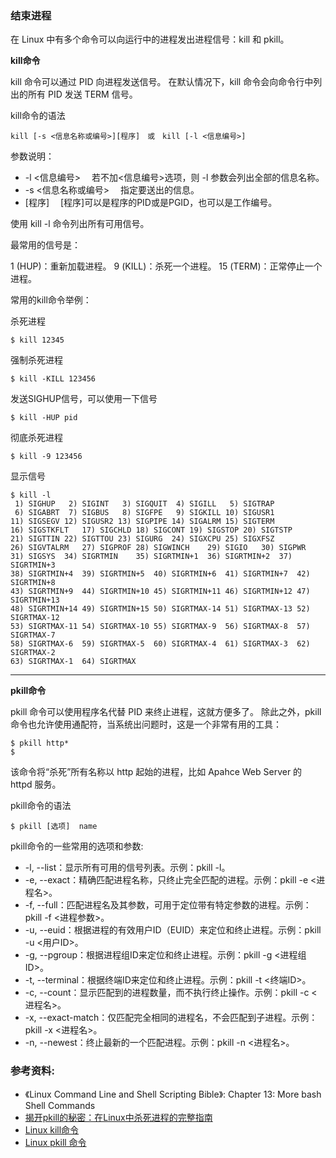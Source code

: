 ### 结束进程

在 Linux 中有多个命令可以向运行中的进程发出进程信号：kill 和 pkill。

**kill命令**

kill 命令可以通过 PID 向进程发送信号。
在默认情况下，kill 命令会向命令行中列出的所有 PID 发送 TERM 信号。

kill命令的语法

```
kill [-s <信息名称或编号>][程序]　或　kill [-l <信息编号>]
```

参数说明：

- -l <信息编号> 　若不加<信息编号>选项，则 -l 参数会列出全部的信息名称。
- -s <信息名称或编号> 　指定要送出的信息。
- [程序] 　[程序]可以是程序的PID或是PGID，也可以是工作编号。

使用 kill -l 命令列出所有可用信号。

最常用的信号是：

1 (HUP)：重新加载进程。
9 (KILL)：杀死一个进程。
15 (TERM)：正常停止一个进程。


常用的kill命令举例：

杀死进程
```shell
$ kill 12345
```

强制杀死进程
```shell
$ kill -KILL 123456
```

发送SIGHUP信号，可以使用一下信号
```shell
$ kill -HUP pid
```

彻底杀死进程
```shell
$ kill -9 123456
```

显示信号
```
$ kill -l
 1) SIGHUP	 2) SIGINT	 3) SIGQUIT	 4) SIGILL	 5) SIGTRAP
 6) SIGABRT	 7) SIGBUS	 8) SIGFPE	 9) SIGKILL	10) SIGUSR1
11) SIGSEGV	12) SIGUSR2	13) SIGPIPE	14) SIGALRM	15) SIGTERM
16) SIGSTKFLT	17) SIGCHLD	18) SIGCONT	19) SIGSTOP	20) SIGTSTP
21) SIGTTIN	22) SIGTTOU	23) SIGURG	24) SIGXCPU	25) SIGXFSZ
26) SIGVTALRM	27) SIGPROF	28) SIGWINCH	29) SIGIO	30) SIGPWR
31) SIGSYS	34) SIGRTMIN	35) SIGRTMIN+1	36) SIGRTMIN+2	37) SIGRTMIN+3
38) SIGRTMIN+4	39) SIGRTMIN+5	40) SIGRTMIN+6	41) SIGRTMIN+7	42) SIGRTMIN+8
43) SIGRTMIN+9	44) SIGRTMIN+10	45) SIGRTMIN+11	46) SIGRTMIN+12	47) SIGRTMIN+13
48) SIGRTMIN+14	49) SIGRTMIN+15	50) SIGRTMAX-14	51) SIGRTMAX-13	52) SIGRTMAX-12
53) SIGRTMAX-11	54) SIGRTMAX-10	55) SIGRTMAX-9	56) SIGRTMAX-8	57) SIGRTMAX-7
58) SIGRTMAX-6	59) SIGRTMAX-5	60) SIGRTMAX-4	61) SIGRTMAX-3	62) SIGRTMAX-2
63) SIGRTMAX-1	64) SIGRTMAX
```

---

**pkill命令**

pkill 命令可以使用程序名代替 PID 来终止进程，这就方便多了。
除此之外，pkill 命令也允许使用通配符，当系统出问题时，这是一个非常有用的工具：

```shell
$ pkill http*
$
```

该命令将“杀死”所有名称以 http 起始的进程，比如 Apahce Web Server 的 httpd 服务。

pkill命令的语法
```shell
$ pkill [选项]  name
```

pkill命令的一些常用的选项和参数:

- -l, --list：显示所有可用的信号列表。示例：pkill -l。
- -e, --exact：精确匹配进程名称，只终止完全匹配的进程。示例：pkill -e <进程名>。
- -f, --full：匹配进程名及其参数，可用于定位带有特定参数的进程。示例：pkill -f <进程参数>。
- -u, --euid：根据进程的有效用户ID（EUID）来定位和终止进程。示例：pkill -u <用户ID>。
- -g, --pgroup：根据进程组ID来定位和终止进程。示例：pkill -g <进程组ID>。
- -t, --terminal：根据终端ID来定位和终止进程。示例：pkill -t <终端ID>。
- -c, --count：显示匹配到的进程数量，而不执行终止操作。示例：pkill -c <进程名>。
- -x, --exact-match：仅匹配完全相同的进程名，不会匹配到子进程。示例：pkill -x <进程名>。
- -n, --newest：终止最新的一个匹配进程。示例：pkill -n <进程名>。


### 参考资料:
- 《Linux Command Line and Shell Scripting Bible》: Chapter 13: More bash Shell Commands
- [揭开pkill的秘密：在Linux中杀死进程的完整指南](https://zhuanlan.zhihu.com/p/652147031)
- [Linux kill命令](https://www.runoob.com/linux/linux-comm-kill.html)
- [Linux pkill 命令](https://www.runoob.com/linux/linux-comm-pkill.html)
